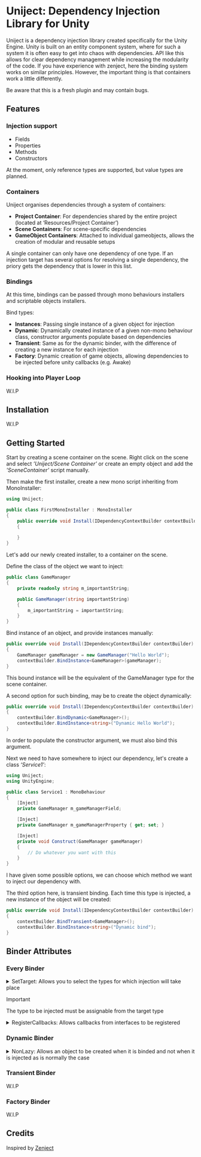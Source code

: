 # **Uniject: Dependency Injection Library for Unity**
Uniject is a dependency injection library created specifically for the Unity Engine. Unity is built on an entity component system, where for such a system it is often easy to get into chaos with dependencies. API like this allows for clear dependency management while increasing the modularity of the code. If you have experience with zenject, here the binding system works on similar principles. However, the important thing is that containers work a little differently.

Be aware that this is a fresh plugin and may contain bugs.

## **Features**

### **Injection support**
- Fields
- Properties
- Methods
- Constructors

At the moment, only reference types are supported, but value types are planned.

### **Containers**
Uniject organises dependencies through a system of containers:
- **Project Container**: For dependencies shared by the entire project (located at ‘Resources/Project Container’)
- **Scene Containers**: For scene-specific dependencies
- **GameObject Containers**: Attached to individual gameobjects, allows the creation of modular and reusable setups

A single container can only have one dependency of one type. If an injection target has several options for resolving a single dependency, the priory gets the dependency that is lower in this list.

### **Bindings**
At this time, bindings can be passed through mono behaviours installers and scriptable objects installers.

Bind types:
- **Instances**: Passing single instance of a given object for injection
- **Dynamic**: Dynamically created instance of a given non-mono behaviour class, constructor arguments populate based on dependencies
- **Transient**: Same as for the dynamic binder, with the difference of creating a new instance for each injection
- **Factory**: Dynamic creation of game objects, allowing dependencies to be injected before unity callbacks (e.g. Awake)

### **Hooking into Player Loop**

W.I.P

## **Installation**

W.I.P

## **Getting Started**

Start by creating a scene container on the scene. Right click on the scene and select _’Uniject/Scene Container’_ or create an empty object and add the _'SceneContainer'_ script manually.

Then make the first installer, create a new mono script inheriting from MonoInstaller:
```cs
using Uniject;

public class FirstMonoInstaller : MonoInstaller
{
    public override void Install(IDependencyContextBuilder contextBuilder)
    {
        
    }
}
```
Let's add our newly created installer, to a container on the scene.

Define the class of the object we want to inject:
```cs
public class GameManager
{
    private readonly string m_importantString;

    public GameManager(string importantString)
    {
        m_importantString = importantString;
    }
}
```

Bind instance of an object, and provide instances manually:
```cs
public override void Install(IDependencyContextBuilder contextBuilder)
{
    GameManager gameManager = new GameManager("Hello World");
    contextBuilder.BindInstance<GameManager>(gameManager);
}
```
This bound instance will be the equivalent of the GameManager type for the scene container.

A second option for such binding, may be to create the object dynamically:
```cs
public override void Install(IDependencyContextBuilder contextBuilder)
{
    contextBuilder.BindDynamic<GameManager>();
    contextBuilder.BindInstance<string>("Dynamic Hello World");
}
```
In order to populate the constructor argument, we must also bind this argument.

Next we need to have somewhere to inject our dependency, let's create a class _‘Service1’_:
```cs
using Uniject;
using UnityEngine;

public class Service1 : MonoBehaviour
{
    [Inject]
    private GameManager m_gameManagerField;

    [Inject]
    private GameManager m_gameManagerProperty { get; set; }

    [Inject]
    private void Construct(GameManager gameManager)
    {
        // Do whatever you want with this
    }
}
```
I have given some possible options, we can choose which method we want to inject our dependency with.

The third option here, is transient binding. Each time this type is injected, a new instance of the object will be created:
```cs
public override void Install(IDependencyContextBuilder contextBuilder)
{
    contextBuilder.BindTransient<GameManager>();
    contextBuilder.BindInstance<string>("Dynamic bind");
}
```

## **Binder Attributes**

### **Every Binder**
<details>
  <summary>SetTarget: Allows you to select the types for which injection will take place</summary>

```cs
using Uniject;

public interface IGameManager
{

}

public class GameManager : IGameManager
{

}

public class GameInstaller : MonoInstaller
{
    public override void Install(IDependencyContextBuilder contextBuilder)
    {
        contextBuilder.BindDynamic<GameManager>()
            .SetTarget<IGameManager, GameManager>();
    }
}
```

GameManager object, will be injected into IGameManager and GameManager.
</details>

> [!IMPORTANT]
> The type to be injected must be assignable from the target type

<details>
  <summary>RegisterCallbacks: Allows callbacks from interfaces to be registered</summary>

```cs
using Uniject;

public interface IGameManager
{

}

public class GameManager : IGameManager, IUpdateCallback
{
    public void OnUpdate()
    {
        // This now will be called every frame, before mono behaviour's update
    }
}

public class GameInstaller : MonoInstaller
{
    public override void Install(IDependencyContextBuilder contextBuilder)
    {
        contextBuilder.BindDynamic<GameManager>()
            .RegisterCallbacks();
    }
}
```

Each instance created will register its callback to the update.
</details>

### **Dynamic Binder**
<details>
  <summary>NonLazy: Allows an object to be created when it is binded and not when it is injected as is normally the case</summary>

```cs
public override void Install(IDependencyContextBuilder contextBuilder)
{
    contextBuilder.BindDynamic<GameManager>()
        .NonLazy();
}
```

GameManager object, will be injected into IGameManager and GameManager.
</details>

### **Transient Binder**
W.I.P

### **Factory Binder**
W.I.P

## **Credits**
Inspired by [Zenject](https://github.com/modesttree/Zenject)
